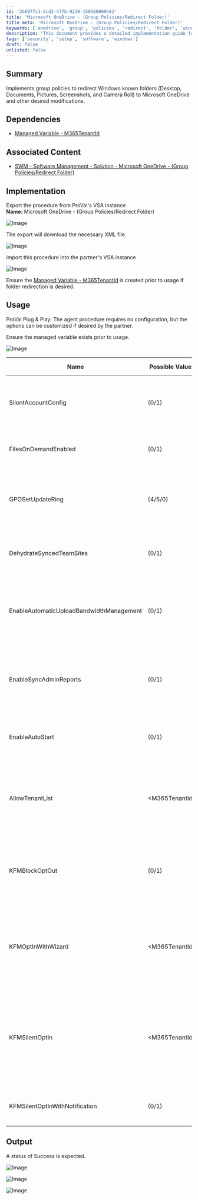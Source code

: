 ```yaml
---
id: '2b6977c1-5cd2-477b-9230-150568009b82'
title: 'Microsoft OneDrive - (Group Policies/Redirect Folder)'
title_meta: 'Microsoft OneDrive - (Group Policies/Redirect Folder)'
keywords: ['onedrive', 'group', 'policies', 'redirect', 'folder', 'windows']
description: 'This document provides a detailed implementation guide for redirecting Windows known folders such as Desktop, Documents, Pictures, Screenshots, and Camera Roll to Microsoft OneDrive using group policies. It includes dependencies, usage instructions, and customization options for partners.'
tags: ['security', 'setup', 'software', 'windows']
draft: false
unlisted: false
---
```

## Summary

Implements group policies to redirect Windows known folders (Desktop, Documents, Pictures, Screenshots, and Camera Roll) to Microsoft OneDrive and other desired modifications.

## Dependencies

- [Managed Variable - M365TenantId](<../variables/M365TenantId.md>)

## Associated Content

- [SWM - Software Management - Solution - Microsoft OneDrive - (Group Policies/Redirect Folder)](https://proval.itglue.com/DOC-5078775-16749809)

## Implementation

Export the procedure from ProVal's VSA instance  
**Name:** Microsoft OneDrive - (Group Policies/Redirect Folder)  

![Image](../../../static/img/Microsoft-OneDrive---(Group-PoliciesRedirect-Folder)/image_1.png)  

The export will download the necessary XML file.  

![Image](../../../static/img/Microsoft-OneDrive---(Group-PoliciesRedirect-Folder)/image_2.png)  

Import this procedure into the partner's VSA instance  

![Image](../../../static/img/Microsoft-OneDrive---(Group-PoliciesRedirect-Folder)/image_3.png)  

Ensure the [Managed Variable - M365TenantId](<../variables/M365TenantId.md>) is created prior to usage if folder redirection is desired.

## Usage

ProVal Plug & Play: The agent procedure requires no configuration, but the options can be customized if desired by the partner.  

Ensure the managed variable exists prior to usage.  

![Image](../../../static/img/Microsoft-OneDrive---(Group-PoliciesRedirect-Folder)/image_4.png)  

| Name                              | Possible Values | Procedure Default | Description                                                                                     |
|-----------------------------------|------------------|-------------------|-------------------------------------------------------------------------------------------------|
| SilentAccountConfig               | (0/1)            | 1                 | Silently sign in users to the OneDrive sync app with their Windows credentials                 |
| FilesOnDemandEnabled              | (0/1)            | 1                 | File contents don't download until a file is opened.                                          |
| GPOSetUpdateRing                  | (4/5/0)          | 5                 | Sets the update ring for OneDrive. 4 for Insider, 5 for Production, or 0 for Deferred         |
| DehydrateSyncedTeamSites          | (0/1)            | 1                 | Convert Microsoft Teams site files to online-only files                                        |
| EnableAutomaticUploadBandwidthManagement | (0/1)       | 1                 | This setting lets OneDrive upload data in the background only when unused bandwidth is available. |
| EnableSyncAdminReports            | (0/1)            | 1                 | Lets OneDrive report sync device and health data and include it in administrative sync reports. |
| EnableAutoStart                   | (0/1)            | 1                 | Always start OneDrive automatically when signing in to Windows                                 |
| AllowTenantList                   | \<M365TenantId>   | \<M365TenantId>    | This setting prevents users from easily uploading files to other organizations by specifying allowed tenant IDs |
| KFMBlockOptOut                    | (0/1)            | 1                 | This setting forces users to keep their Documents, Pictures, and Desktop folders directed to OneDrive. |
| KFMOptInWithWizard                | \<M365TenantId>   | \<M365TenantId>    | This setting shows a window that prompts users to move their Documents, Pictures, and Desktop folders to OneDrive. |
| KFMSilentOptIn                    | \<M365TenantId>   | \<M365TenantId>    | This setting redirects and move your users' Documents, Pictures, and/or Desktop folders to OneDrive without any user interaction. |
| KFMSilentOptInWithNotification     | (0/1)            | 1                 | Shows a notification after a successful redirection.                                          |

## Output

A status of Success is expected.  

![Image](../../../static/img/Microsoft-OneDrive---(Group-PoliciesRedirect-Folder)/image_5.png)  

![Image](../../../static/img/Microsoft-OneDrive---(Group-PoliciesRedirect-Folder)/image_6.png)  

![Image](../../../static/img/Microsoft-OneDrive---(Group-PoliciesRedirect-Folder)/image_7.png)  












